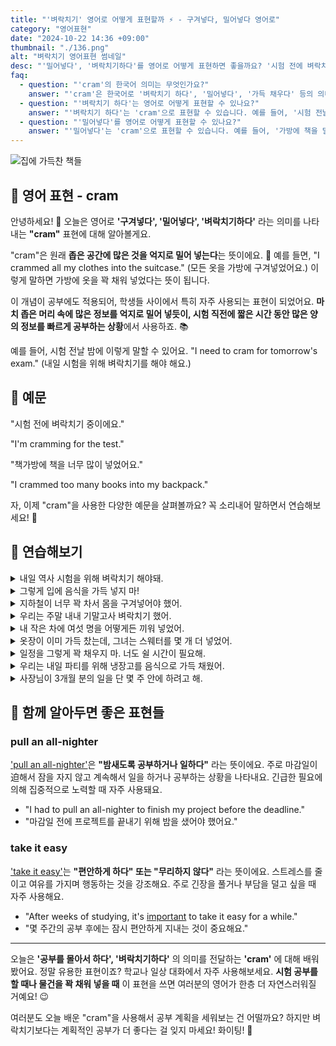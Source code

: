 ```yaml
---
title: "'벼락치기' 영어로 어떻게 표현할까 ⚡ - 구겨넣다, 밀어넣다 영어로"
category: "영어표현"
date: "2024-10-22 14:36 +09:00"
thumbnail: "./136.png"
alt: "벼락치기 영어표현 썸네일"
desc: "'밀어넣다', '벼락치기하다'를 영어로 어떻게 표현하면 좋을까요? '시험 전에 벼락치기 중이에요.' '책가방에 책을 너무 많이 넣었어요.' 등을 영어로 표현하는 법을 배워봅시다. 다양한 예문을 통해서 연습하고 본인의 표현으로 만들어 보세요."
faq:
  - question: "'cram'의 한국어 의미는 무엇인가요?"
    answer: "'cram'은 한국어로 '벼락치기 하다', '밀어넣다', '가득 채우다' 등의 의미로 번역될 수 있습니다. 주로 공부나 준비를 급하게 하거나 공간을 가득 채우는 상황에서 사용됩니다."
  - question: "'벼락치기 하다'는 영어로 어떻게 표현할 수 있나요?"
    answer: "'벼락치기 하다'는 'cram'으로 표현할 수 있습니다. 예를 들어, '시험 전날 벼락치기 했어'는 'I crammed the night before the exam'으로 말할 수 있습니다."
  - question: "'밀어넣다'를 영어로 어떻게 표현할 수 있나요?"
    answer: "'밀어넣다'는 'cram'으로 표현할 수 있습니다. 예를 들어, '가방에 책을 밀어넣었어'는 'I crammed the books into my bag'로 말할 수 있습니다."
---
```


![집에 가득찬 책들](./136-1.jpg)

## 🌟 영어 표현 - cram

안녕하세요! 👋 오늘은 영어로 **'구겨넣다', '밀어넣다', '벼락치기하다'** 라는 의미를 나타내는 **"cram"** 표현에 대해 알아볼게요.

"cram"은 원래 **좁은 공간에 많은 것을 억지로 밀어 넣는다**는 뜻이에요. 🎒 예를 들면, "I crammed all my clothes into the suitcase." (모든 옷을 가방에 구겨넣었어요.) 이렇게 말하면 가방에 옷을 꽉 채워 넣었다는 뜻이 됩니다.

이 개념이 공부에도 적용되어, 학생들 사이에서 특히 자주 사용되는 표현이 되었어요. **마치 좁은 머리 속에 많은 정보를 억지로 밀어 넣듯이, 시험 직전에 짧은 시간 동안 많은 양의 정보를 빠르게 공부하는 상황**에서 사용하죠. 📚

예를 들어, 시험 전날 밤에 이렇게 말할 수 있어요. "I need to cram for tomorrow's exam." (내일 시험을 위해 벼락치기를 해야 해요.)

<script async src="https://pagead2.googlesyndication.com/pagead/js/adsbygoogle.js?client=ca-pub-1465612013356152"
     crossorigin="anonymous"></script>
<!-- engple-horizontal-ad -->

<ins class="adsbygoogle"
     style="display:block"
     data-ad-client="ca-pub-1465612013356152"
     data-ad-slot="2106896038"
     data-ad-format="auto"
     data-full-width-responsive="true"></ins>

<script>
     (adsbygoogle = window.adsbygoogle || []).push({});
</script>

## 📖 예문

"시험 전에 벼락치기 중이에요."

"I'm cramming for the test."

"책가방에 책을 너무 많이 넣었어요."

"I crammed too many books into my backpack."

자, 이제 "cram"을 사용한 다양한 예문을 살펴볼까요? 꼭 소리내어 말하면서 연습해보세요! 🚀

## 💬 연습해보기

<details>
<summary>내일 역사 시험을 위해 벼락치기 해야돼.</summary>
<span>I need to cram for my history exam tomorrow.</span>
</details>

<details>
<summary>그렇게 입에 음식을 가득 넣지 마!</summary>
<span>Don't cram your mouth full of food like that!</span>
</details>

<details>
<summary>지하철이 너무 꽉 차서 몸을 구겨넣어야 했어.</summary>
<span>The subway was so <a href="/blog/in-english/301.pack/">packed</a>, we had to cram ourselves in.</span>
</details>

<details>
<summary>우리는 주말 내내 기말고사 벼락치기 했어.</summary>
<span>We crammed for our finals all weekend.</span>
</details>

<details>
<summary>내 작은 차에 여섯 명을 어떻게든 끼워 넣었어.</summary>
<span>We <a href="/blog/in-english/175.manage-to/">managed to</a> cram six people into my tiny car.</span>
</details>

<details>
<summary>옷장이 이미 가득 찼는데, 그녀는 스웨터를 몇 개 더 넣었어.</summary>
<span>The closet was already full, but she crammed in a few more sweaters.</span>
</details>

<details>
<summary>일정을 그렇게 꽉 채우지 마. 너도 쉴 시간이 필요해.</summary>
<span>Don't cram your schedule so full. You need time to relax, too.</span>
</details>

<details>
<summary>우리는 내일 파티를 위해 냉장고를 음식으로 가득 채웠어.</summary>
<span>We crammed the fridge full of food for the party tomorrow.</span>
</details>

<details>
<summary>사장님이 3개월 분의 일을 단 몇 주 안에 하려고 해.</summary>
<span>The boss is <a href="/blog/in-english/117.try-to/">trying to</a> cram three months of work into just a few weeks.</span>
</details>

## 🤝 함께 알아두면 좋은 표현들

### pull an all-nighter

['pull an all-nighter'](/blog/in-english/133.pull-all-nighter/)은 **"밤새도록 공부하거나 일하다"** 라는 뜻이에요. 주로 마감일이迫해서 잠을 자지 않고 계속해서 일을 하거나 공부하는 상황을 나타내요. 긴급한 필요에 의해 집중적으로 노력할 때 자주 사용돼요.

- "I had to pull an all-nighter to finish my project before the deadline."
- "마감일 전에 프로젝트를 끝내기 위해 밤을 샜어야 했어요."

### take it easy

['take it easy'](/blog/너무-긴장하지마-영어표현/)는 **"편안하게 하다" 또는 "무리하지 않다"** 라는 뜻이에요. 스트레스를 줄이고 여유를 가지며 행동하는 것을 강조해요. 주로 긴장을 풀거나 부담을 덜고 싶을 때 자주 사용해요.

- "After weeks of studying, it's [important](/blog/in-english/318.important/) to take it easy for a while."
- "몇 주간의 공부 후에는 잠시 편안하게 지내는 것이 중요해요."

---

오늘은 **'공부를 몰아서 하다', '벼락치기하다'** 의 의미를 전달하는 **'cram'** 에 대해 배워봤어요. 정말 유용한 표현이죠? 학교나 일상 대화에서 자주 사용해보세요. **시험 공부를 할 때나 물건을 꽉 채워 넣을 때** 이 표현을 쓰면 여러분의 영어가 한층 더 자연스러워질 거예요! 😉

여러분도 오늘 배운 "cram"을 사용해서 공부 계획을 세워보는 건 어떨까요? 하지만 벼락치기보다는 계획적인 공부가 더 좋다는 걸 잊지 마세요! 화이팅! 💪

